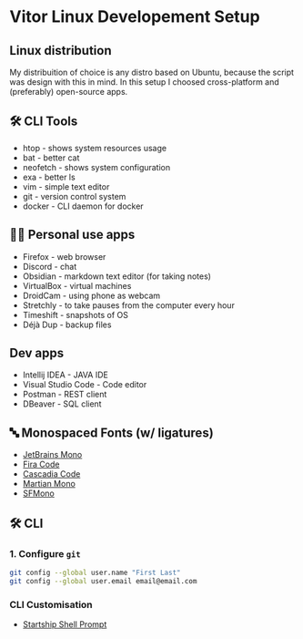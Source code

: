 # Vitor Linux Developement Setup

## Linux distribution

My distribuition of choice is any distro based on Ubuntu, because the script was design with this in mind. In this setup I choosed cross-platform and (preferably) open-source apps.

## 🛠️ CLI Tools

- htop - shows system resources usage
- bat - better cat
- neofetch - shows system configuration
- exa - better ls
- vim - simple text editor
- git - version control system
- docker - CLI daemon for docker

## 👨‍💻 Personal use apps

- Firefox - web browser
- Discord - chat
- Obsidian - markdown text editor (for taking notes)
- VirtualBox - virtual machines
- DroidCam - using phone as webcam
- Stretchly - to take pauses from the computer every hour
- Timeshift - snapshots of OS
- Déjà Dup - backup files

## Dev apps

- Intellij IDEA - JAVA IDE
- Visual Studio Code - Code editor
- Postman - REST client
- DBeaver - SQL client

## 🔤 Monospaced Fonts (w/ ligatures)

- [JetBrains Mono](https://www.jetbrains.com/lp/mono/)
- [Fira Code](https://github.com/tonsky/FiraCode)
- [Cascadia Code](https://github.com/microsoft/cascadia-code/releases)
- [Martian Mono](https://fonts.google.com/specimen/Martian+Mono)
- [SFMono](https://github.com/shaunsingh/SFMono-Nerd-Font-Ligaturized)

## 🛠 CLI

### 1. Configure `git`

```sh
git config --global user.name "First Last"
git config --global user.email email@email.com
```

### CLI Customisation

- [Startship Shell Prompt](https://starship.rs/)
